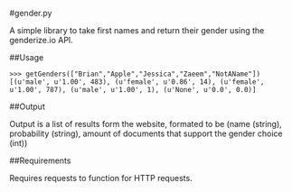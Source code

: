 #gender.py

A simple library to take first names and return their gender using the genderize.io API.

##Usage

    >>> getGenders(["Brian","Apple","Jessica","Zaeem","NotAName"])
    [(u'male', u'1.00', 483), (u'female', u'0.86', 14), (u'female', u'1.00', 787), (u'male', u'1.00', 1), (u'None', u'0.0', 0.0)]

##Output

Output is a list of results form the website, formated to be (name (string), probability (string), amount of documents that support the gender choice (int))

##Requirements

Requires requests to function for HTTP requests.
